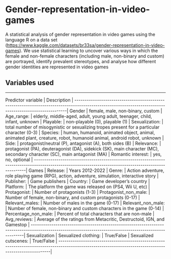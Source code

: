 # Gender-representation-in-video-games

A statistical analysis of gender representation in video games using the language R on a data set (https://www.kaggle.com/datasets/br33sa/gender-representation-in-video-games).
We use statistical learning to uncover various ways in which the female and non-female characters (including male, non-binary and custom) are portrayed, identify prevalent stereotypes, and analyse how different gender identities are represented in video games

## Variables used
--------------------------------------------------------------------------------------------------------------------------------------------------------
Predictor variable          |         Description                                                                                                       |
--------------------------------------------------------------------------------------------------------------------------------------------------------|
Gender                      | female, male, non-binary, custom                                                                                          |
Age_range:                  | elderly, middle-aged, adult, young adult, teenager, child, infant, unknown                                                |
Playable:                   |  non-playable (0), playable (1)                                                                                           |
Sexualization:              |  total number of misogynistic or sexualizing tropes present for a particular character (0-3)                              |
Species:                    |  human, humanoid, animated object, animal, animated plant, creature, robot, humanoid animal, android robot, unknown       |
Side:                       |  protagonist/neutral (P), antagonist (A), both sides (B)                                                                  |
Relevance:                  |  protagonist (PA), deuteragonist (DA), sidekick (SK), main character (MC), secondary character (SC), main antagonist (MA) |
Romantic interest:          |  yes, no, optional                                                                                                        |
--------------------------------------------------------------------------------------------------------------------------------------------------------|
Games                                                                                                                                                   |
Release:                    |  Years 2012-2022                                                                                                          |
Genre:                      |  Action adventure, role playing game (RPG), action, adventure, simulation, interactive story                              |
Publisher:                  |  Game publishers                                                                                                          |
Country:                    |  Game developer’s country                                                                                                 |  
Platform:                   |  The platform the game was released on (PS4, Wii U, etc)                                                                  |
Protagonist:                |  Number of protagonists (1-3)                                                                                             |
Protagonist_non_male:       |  Number of female, non-binary, and custom protagonists (0-17)                                                             |
Relevant_males:             | Number of males in the game (0-17)                                                                                        |
Relevant_non_male:          |  Number of female, non-binary and custom characters in the game (0-14)                                                    |
Percentage_non_male:        | Percent of total characters that are non-male                                                                             |
Avg_reviews:                |  Average of the ratings from Metacritic, Destructoid, IGN, and Gamestop                                                   |
--------------------------------------------------------------------------------------------------------------------------------------------------------|
Sexualization                                                                                                                                           |
Sexualized clothing:        | True/False                                                                                                                |
Sexualized cutscenes:       | True/False                                                                                                                |
--------------------------------------------------------------------------------------------------------------------------------------------------------|
